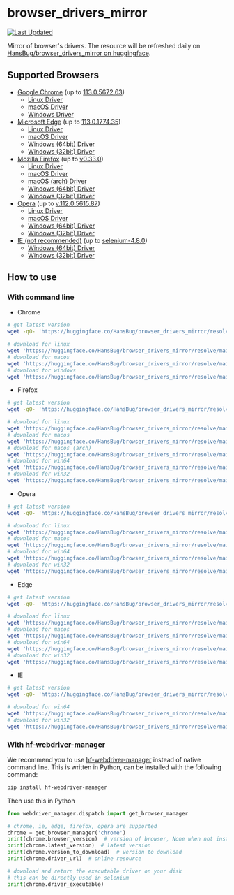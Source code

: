 # browser_drivers_mirror

[![Last Updated](https://img.shields.io/endpoint?url=https://gist.githubusercontent.com/HansBug/4ff4fe9d279fa2bc2cef37fec8cde822/raw/data_last_update.json)](https://huggingface.co/HansBug/browser_drivers_mirror)

Mirror of browser's drivers. The resource will be refreshed daily
on [HansBug/browser_drivers_mirror on huggingface](https://huggingface.co/HansBug/browser_drivers_mirror).

## Supported Browsers

* [Google Chrome](https://huggingface.co/HansBug/browser_drivers_mirror/tree/main/google) (up
  to [113.0.5672.63](https://huggingface.co/HansBug/browser_drivers_mirror/tree/main/google/113.0.5672.63))
    * [Linux Driver](https://huggingface.co/HansBug/browser_drivers_mirror/resolve/main/google/112.0.5615.49/chromedriver_linux64.zip)
    * [macOS Driver](https://huggingface.co/HansBug/browser_drivers_mirror/resolve/main/google/113.0.5672.63/chromedriver_mac64.zip)
    * [Windows Driver](https://huggingface.co/HansBug/browser_drivers_mirror/resolve/main/google/113.0.5672.63/chromedriver_win32.zip)
* [Microsoft Edge](https://huggingface.co/HansBug/browser_drivers_mirror/tree/main/edge) (up
  to [113.0.1774.35](https://huggingface.co/HansBug/browser_drivers_mirror/tree/main/edge/113.0.1774.35))
    * [Linux Driver](https://huggingface.co/HansBug/browser_drivers_mirror/resolve/main/edge/112.0.1722.64/edgedriver_linux64.zip)
    * [macOS Driver](https://huggingface.co/HansBug/browser_drivers_mirror/resolve/main/edge/113.0.1774.35/edgedriver_mac64.zip)
    * [Windows (64bit) Driver](https://huggingface.co/HansBug/browser_drivers_mirror/resolve/main/edge/113.0.1774.35/edgedriver_win64.zip)
    * [Windows (32bit) Driver](https://huggingface.co/HansBug/browser_drivers_mirror/resolve/main/edge/113.0.1774.35/edgedriver_win32.zip)
* [Mozilla Firefox](https://huggingface.co/HansBug/browser_drivers_mirror/tree/main/firefox) (up
  to [v0.33.0](https://huggingface.co/HansBug/browser_drivers_mirror/tree/main/firefox/v0.33.0))
    * [Linux Driver](https://huggingface.co/HansBug/browser_drivers_mirror/resolve/main/firefox/v0.33.0/geckodriver-v0.33.0-linux64.tar.gz)
    * [macOS Driver](https://huggingface.co/HansBug/browser_drivers_mirror/resolve/main/firefox/v0.33.0/geckodriver-v0.33.0-macos.tar.gz)
    * [macOS (arch) Driver](https://huggingface.co/HansBug/browser_drivers_mirror/resolve/main/firefox/v0.33.0/geckodriver-v0.33.0-macos-aarch64.tar.gz)
    * [Windows (64bit) Driver](https://huggingface.co/HansBug/browser_drivers_mirror/resolve/main/firefox/v0.33.0/geckodriver-v0.33.0-win64.zip)
    * [Windows (32bit) Driver](https://huggingface.co/HansBug/browser_drivers_mirror/resolve/main/firefox/v0.33.0/geckodriver-v0.33.0-win32.zip)
* [Opera](https://huggingface.co/HansBug/browser_drivers_mirror/tree/main/opera) (up
  to [v.112.0.5615.87](https://huggingface.co/HansBug/browser_drivers_mirror/tree/main/opera/v.112.0.5615.87))
    * [Linux Driver](https://huggingface.co/HansBug/browser_drivers_mirror/resolve/main/opera/v.112.0.5615.87/operadriver_linux64.zip)
    * [macOS Driver](https://huggingface.co/HansBug/browser_drivers_mirror/resolve/main/opera/v.112.0.5615.87/operadriver_mac64.zip)
    * [Windows (64bit) Driver](https://huggingface.co/HansBug/browser_drivers_mirror/resolve/main/opera/v.112.0.5615.87/operadriver_win64.zip)
    * [Windows (32bit) Driver](https://huggingface.co/HansBug/browser_drivers_mirror/resolve/main/opera/v.112.0.5615.87/operadriver_win32.zip)
* [IE (not recommended)](https://huggingface.co/HansBug/browser_drivers_mirror/tree/main/ie) (up
  to [selenium-4.8.0](https://huggingface.co/HansBug/browser_drivers_mirror/tree/main/ie/selenium-4.8.0))
    * [Windows (64bit) Driver](https://huggingface.co/HansBug/browser_drivers_mirror/resolve/main/ie/selenium-4.8.0/IEDriverServer_x64_4.8.0.zip)
    * [Windows (32bit) Driver](https://huggingface.co/HansBug/browser_drivers_mirror/resolve/main/ie/selenium-4.8.0/IEDriverServer_Win32_4.8.0.zip)

## How to use

### With command line

* Chrome

```bash
# get latest version
wget -qO- 'https://huggingface.co/HansBug/browser_drivers_mirror/resolve/main/google/LATEST_RELEASE'

# download for linux
wget 'https://huggingface.co/HansBug/browser_drivers_mirror/resolve/main/google/112.0.5615.49/chromedriver_linux64.zip'
# download for macos
wget 'https://huggingface.co/HansBug/browser_drivers_mirror/resolve/main/google/113.0.5672.63/chromedriver_mac64.zip'
# download for windows
wget 'https://huggingface.co/HansBug/browser_drivers_mirror/resolve/main/google/113.0.5672.63/chromedriver_win32.zip'
```

* Firefox

```bash
# get latest version
wget -qO- 'https://huggingface.co/HansBug/browser_drivers_mirror/resolve/main/firefox/LATEST_RELEASE'

# download for linux
wget 'https://huggingface.co/HansBug/browser_drivers_mirror/resolve/main/firefox/v0.33.0/geckodriver-v0.33.0-linux64.tar.gz'
# download for macos
wget 'https://huggingface.co/HansBug/browser_drivers_mirror/resolve/main/firefox/v0.33.0/geckodriver-v0.33.0-macos.tar.gz'
# download for macos (arch)
wget 'https://huggingface.co/HansBug/browser_drivers_mirror/resolve/main/firefox/v0.33.0/geckodriver-v0.33.0-macos-aarch64.tar.gz'
# download for win64
wget 'https://huggingface.co/HansBug/browser_drivers_mirror/resolve/main/firefox/v0.33.0/geckodriver-v0.33.0-win64.zip'
# download for win32
wget 'https://huggingface.co/HansBug/browser_drivers_mirror/resolve/main/firefox/v0.33.0/geckodriver-v0.33.0-win32.zip'
```

* Opera

```bash
# get latest version
wget -qO- 'https://huggingface.co/HansBug/browser_drivers_mirror/resolve/main/opera/LATEST_RELEASE'

# download for linux
wget 'https://huggingface.co/HansBug/browser_drivers_mirror/resolve/main/opera/v.112.0.5615.87/operadriver_linux64.zip'
# download for macos
wget 'https://huggingface.co/HansBug/browser_drivers_mirror/resolve/main/opera/v.112.0.5615.87/operadriver_mac64.zip'
# download for win64
wget 'https://huggingface.co/HansBug/browser_drivers_mirror/resolve/main/opera/v.112.0.5615.87/operadriver_win64.zip'
# download for win32
wget 'https://huggingface.co/HansBug/browser_drivers_mirror/resolve/main/opera/v.112.0.5615.87/operadriver_win32.zip'
```

* Edge

```bash
# get latest version
wget -qO- 'https://huggingface.co/HansBug/browser_drivers_mirror/resolve/main/edge/LATEST_STABLE'

# download for linux
wget 'https://huggingface.co/HansBug/browser_drivers_mirror/resolve/main/edge/112.0.1722.64/edgedriver_linux64.zip'
# download for macos
wget 'https://huggingface.co/HansBug/browser_drivers_mirror/resolve/main/edge/113.0.1774.35/edgedriver_mac64.zip'
# download for win64
wget 'https://huggingface.co/HansBug/browser_drivers_mirror/resolve/main/edge/113.0.1774.35/edgedriver_win64.zip'
# download for win32
wget 'https://huggingface.co/HansBug/browser_drivers_mirror/resolve/main/edge/113.0.1774.35/edgedriver_win32.zip'
```

* IE

```bash
# get latest version
wget -qO- 'https://huggingface.co/HansBug/browser_drivers_mirror/resolve/main/ie/LATEST_RELEASE'

# download for win64
wget 'https://huggingface.co/HansBug/browser_drivers_mirror/resolve/main/ie/selenium-4.8.0/IEDriverServer_x64_4.8.0.zip'
# download for win32
wget 'https://huggingface.co/HansBug/browser_drivers_mirror/resolve/main/ie/selenium-4.8.0/IEDriverServer_Win32_4.8.0.zip'
```

### With [hf-webdriver-manager](https://github.com/HansBug/hf_webdriver_manager)

We recommend you to use [hf-webdriver-manager](https://github.com/HansBug/hf_webdriver_manager) instead of native
command line. This is written in Python, can be installed with the following command:

```bash
pip install hf-webdriver-manager
```

Then use this in Python

```python
from webdriver_manager.dispatch import get_browser_manager

# chrome, ie, edge, firefox, opera are supported
chrome = get_browser_manager('chrome')
print(chrome.browser_version)  # version of browser, None when not installed
print(chrome.latest_version)  # latest version
print(chrome.version_to_download)  # version to download
print(chrome.driver_url)  # online resource

# download and return the executable driver on your disk
# this can be directly used in selenium
print(chrome.driver_executable)
```

